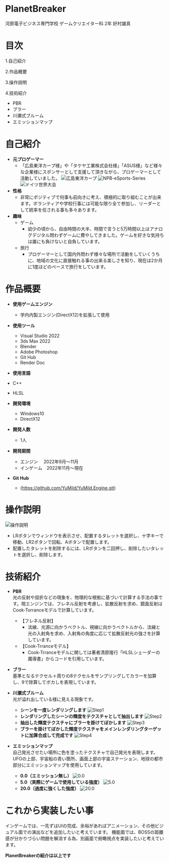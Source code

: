 # PlanetBreaker

河原電子ビジネス専門学校
ゲームクリエイター科 2年 好村雄真

# 目次

1.自己紹介

2.作品概要

3.操作説明

4.技術紹介

- PBR
- ブラー
- 川瀬式ブルーム
- エミッションマップ

# 自己紹介

- **元プロゲーマー**
  - 「広島東洋カープ様」や「タケヤ工業株式会社様」「ASUS様」など様々な企業様にスポンサーとして支援して頂きながら、プロゲーマーとして活動していました。
  ![広島東洋カープ](広島東洋カープ.png)
  ![NPB-eSports-Series](NPB_eSports_Series.png)
  ![ドイツ世界大会](ドイツ世界大会.png)
- **性格**
  - 非常にポジティブで何事も前向きに考え、積極的に取り組むことが出来ます。ボランティアや学校行事には可能な限り全て参加し、リーダーとして統率を任される事も多々あります。
- **趣味**
  - ゲーム
    - 幼少の頃から、自由時間の大半、時間で言うと5万時間以上はアナログデジタル問わずゲームに費やしてきました。ゲームを好きな気持ちは誰にも負けないと自負しています。
  - 旅行
      - プロゲーマーとして国内外問わず様々な場所で活動をしていくうちに、地域の文化に直接触れる事の出来る楽しさを知り、現在は2か月に1度ほどのペースで旅行をしています。

# 作品概要

- **使用ゲームエンジン**
  - 学内内製エンジン(DirectX12)を拡張して使用

- **使用ツール**
  - Visual Studio 2022
  - 3ds Max 2022
  - Blender
  - Adobe Photoshop
  - Git Hub
  - Render Doc

- **使用言語**
- C++
- HLSL

- **開発環境**  
  - Windows10
  - DirectX12

- **開発人数**
  - 1人

- **開発期間**
  - エンジン 　2022年9月～11月
  - インゲーム　2022年11月～現在

- **Git Hub**
  - (https://github.com/YuMild/YuMild.Engine.git)

# 操作説明

![操作説明](Controller.png)

- LRボタンでウィンドウを表示させ、配置するタレットを選択し、十字キーで移動、LR2ボタンで回転、Aボタンで配置します。
- 配置したタレットを削除するには、LRボタンを二回押し、削除したいタレットを選択し、削除します。

# 技術紹介

- **PBR**  
  光の反射や屈折などの現象を、物理的な根拠に基づいて計算する手法の事です。現エンジンでは、フレネル反射を考慮し、拡散反射を求め、鏡面反射はCook-Torranceモデルで計算しています。
    - 【フレネル反射】
      - 法線、光源に向かうベクトル、視線に向かうベクトルから、法線と光の入射角を求め、入射角の角度に応じて拡散反射光の強さを計算しています。
    - 【Cook-Trranceモデル】
      - Cook-Trranceモデルに関しては著者清原隆行「HLSLシェーダーの魔導書」からコードを引用しています。

- **ブラー**  
  基準となるテクセル＋周りの8テクセルをサンプリングしてカラーを加算し、9で除算してボカしを表現しています。

- **川瀬式ブルーム**  
  光が溢れ出している様に見える現象です。  
    - **シーンを一度レンダリングします**
     ![Step1](Bloom_1.png)
    - **レンダリングしたシーンの輝度をテクスチャとして抽出します**
     ![Step2](Bloom_2.png)
    - **抽出した輝度テクスチャにブラーを掛けてぼかします**
     ![Step3](Bloom_3.png)
    - **ブラーを掛けてぼかした輝度テクスチャをメインレンダリングターゲットに加算合成して完成です**
     ![Step4](Bloom_4.png)

- **エミッションマップ**  
  自己発光させたい場所に色を塗ったテクスチャで自己発光を表現します。  
  UFOの上部、宇宙船の青い箇所、画面上部の宇宙ステーション、地球の都市部分にエミッションマップを使用しています。
  - **0.0（エミッション無し）**
  ![0.0](Emission_1.png)
  - **5.0（実際にゲームで使用している強度）**
  ![5.0](Emission_2.png)
  - **20.0（過度に強くした強度）**
  ![20.0](Emission_3.png)
  
# これから実装したい事
インゲームでは、一先ずはUIの完成、余裕があればアニメーション、その他ビジュアル面での演出などを追加したいと考えています。
機能面では、BOSSの距離感が分かりづらい問題を解消する為、別画面で俯瞰視点を実装したいと考えています。

**PlanetBreakerの紹介は以上です**